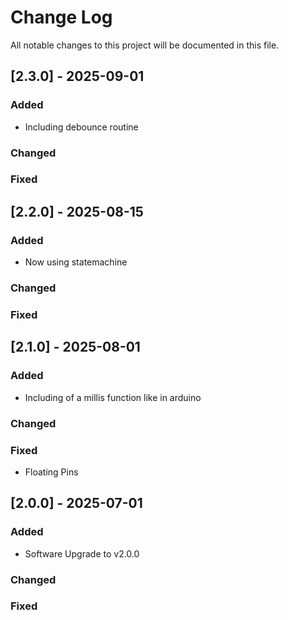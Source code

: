 # Change Log
All notable changes to this project will be documented in this file.

 
## [2.3.0] - 2025-09-01
 
### Added

- Including debounce routine
 
### Changed
 
### Fixed

 
## [2.2.0] - 2025-08-15
 
### Added

- Now using statemachine
   
### Changed
 
### Fixed


## [2.1.0] - 2025-08-01
 
### Added

- Including of a millis function like in arduino
   
### Changed
 
### Fixed

- Floating Pins

  

## [2.0.0] - 2025-07-01
 
### Added

- Software Upgrade to v2.0.0
   
### Changed
 
### Fixed
